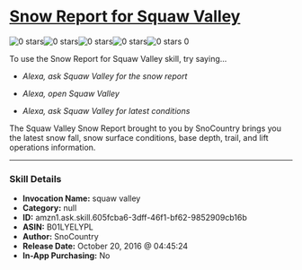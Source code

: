 # [Snow Report for Squaw Valley](http://alexa.amazon.com/#skills/amzn1.ask.skill.605fcba6-3dff-46f1-bf62-9852909cb16b)
![0 stars](../../images/ic_star_border_black_18dp_1x.png)![0 stars](../../images/ic_star_border_black_18dp_1x.png)![0 stars](../../images/ic_star_border_black_18dp_1x.png)![0 stars](../../images/ic_star_border_black_18dp_1x.png)![0 stars](../../images/ic_star_border_black_18dp_1x.png) 0

To use the Snow Report for Squaw Valley skill, try saying...

* *Alexa, ask Squaw Valley for the snow report*

* *Alexa, open Squaw Valley*

* *Alexa, ask Squaw Valley for latest conditions*

The Squaw Valley Snow Report brought to you by SnoCountry brings you the latest snow fall, snow surface conditions,  base depth, trail, and lift operations information.

***

### Skill Details

* **Invocation Name:** squaw valley
* **Category:** null
* **ID:** amzn1.ask.skill.605fcba6-3dff-46f1-bf62-9852909cb16b
* **ASIN:** B01LYELYPL
* **Author:** SnoCountry
* **Release Date:** October 20, 2016 @ 04:45:24
* **In-App Purchasing:** No
